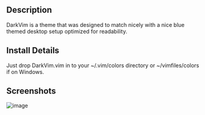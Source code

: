 ## Description

DarkVim is a theme that was designed to match nicely with a nice blue themed desktop setup optimized for readability. 

## Install Details

Just drop DarkVim.vim in to your ~/.vim/colors directory or ~/vimfiles/colors if on Windows.

## Screenshots

![image](https://user-images.githubusercontent.com/96272441/228721064-bb41f09d-afe5-4895-8d86-30ab34e3351c.png)
